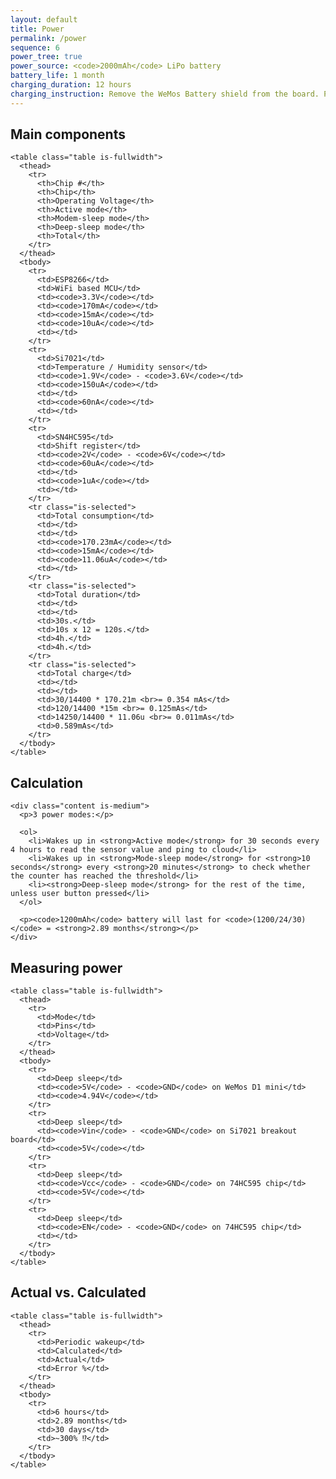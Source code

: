 ```yaml
---
layout: default
title: Power
permalink: /power
sequence: 6
power_tree: true
power_source: <code>2000mAh</code> LiPo battery
battery_life: 1 month
charging_duration: 12 hours
charging_instruction: Remove the WeMos Battery shield from the board. Plug in the USB cable to the WeMos battery shield to charge. <code>Red</code> LED will be on while it is charging.<code>Green</code> LED will be on when charging is complete.
---
```


<section class="section is-small">
  <div class="container">
    <h2 class="title is-1">Main components</h2>

    <table class="table is-fullwidth">
      <thead>
        <tr>
          <th>Chip #</th>
          <th>Chip</th>
          <th>Operating Voltage</th>
          <th>Active mode</th>
          <th>Modem-sleep mode</th>
          <th>Deep-sleep mode</th>
          <th>Total</th>
        </tr>
      </thead>
      <tbody>
        <tr>
          <td>ESP8266</td>
          <td>WiFi based MCU</td>
          <td><code>3.3V</code></td>
          <td><code>170mA</code></td>
          <td><code>15mA</code></td>
          <td><code>10uA</code></td>
          <td></td>
        </tr>
        <tr>
          <td>Si7021</td>
          <td>Temperature / Humidity sensor</td>
          <td><code>1.9V</code> - <code>3.6V</code></td>
          <td><code>150uA</code></td>
          <td></td>
          <td><code>60nA</code></td>
          <td></td>
        </tr>
        <tr>
          <td>SN4HC595</td>
          <td>Shift register</td>
          <td><code>2V</code> - <code>6V</code></td>
          <td><code>60uA</code></td>
          <td></td>
          <td><code>1uA</code></td>
          <td></td>
        </tr>
        <tr class="is-selected">
          <td>Total consumption</td>
          <td></td>
          <td></td>
          <td><code>170.23mA</code></td>
          <td><code>15mA</code></td>
          <td><code>11.06uA</code></td>
          <td></td>
        </tr>
        <tr class="is-selected">
          <td>Total duration</td>
          <td></td>
          <td></td>
          <td>30s.</td>
          <td>10s x 12 = 120s.</td>
          <td>4h.</td>
          <td>4h.</td>
        </tr>
        <tr class="is-selected">
          <td>Total charge</td>
          <td></td>
          <td></td>
          <td>30/14400 * 170.21m <br>= 0.354 mAs</td>
          <td>120/14400 *15m <br>= 0.125mAs</td>
          <td>14250/14400 * 11.06u <br>= 0.011mAs</td>
          <td>0.589mAs</td>
        </tr>
      </tbody>
    </table>
  </div>
</section>

<section class="section is-small">
  <div class="container">
    <h2 class="title is-1">Calculation</h2>

    <div class="content is-medium">
      <p>3 power modes:</p>

      <ol>
        <li>Wakes up in <strong>Active mode</strong> for 30 seconds every 4 hours to read the sensor value and ping to cloud</li>
        <li>Wakes up in <strong>Mode-sleep mode</strong> for <strong>10 seconds</strong> every <strong>20 minutes</strong> to check whether the counter has reached the threshold</li>
        <li><strong>Deep-sleep mode</strong> for the rest of the time, unless user button pressed</li>
      </ol>

      <p><code>1200mAh</code> battery will last for <code>(1200/24/30)</code> = <strong>2.89 months</strong></p>
    </div>
  </div>
</section>

<section class="section is-small">
  <div class="container">
    <h2 class="title is-1">Measuring power</h2>

    <table class="table is-fullwidth">
      <thead>
        <tr>
          <td>Mode</td>
          <td>Pins</td>
          <td>Voltage</td>
        </tr>
      </thead>
      <tbody>
        <tr>
          <td>Deep sleep</td>
          <td><code>5V</code> - <code>GND</code> on WeMos D1 mini</td>
          <td><code>4.94V</code></td>
        </tr>
        <tr>
          <td>Deep sleep</td>
          <td><code>Vin</code> - <code>GND</code> on Si7021 breakout board</td>
          <td><code>5V</code></td>
        </tr>
        <tr>
          <td>Deep sleep</td>
          <td><code>Vcc</code> - <code>GND</code> on 74HC595 chip</td>
          <td><code>5V</code></td>
        </tr>
        <tr>
          <td>Deep sleep</td>
          <td><code>EN</code> - <code>GND</code> on 74HC595 chip</td>
          <td></td>
        </tr>
      </tbody>
    </table>
  </div>
</section>

<section class="section is-small">
  <div class="container">
    <h2 class="title is-1">Actual vs. Calculated</h2>

    <table class="table is-fullwidth">
      <thead>
        <tr>
          <td>Periodic wakeup</td>
          <td>Calculated</td>
          <td>Actual</td>
          <td>Error %</td>
        </tr>
      </thead>
      <tbody>
        <tr>
          <td>6 hours</td>
          <td>2.89 months</td>
          <td>30 days</td>
          <td>~300% ⁉️</td>
        </tr>
      </tbody>
    </table>
  </div>
</section>
